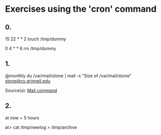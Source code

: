 # Exercises using the 'cron' command
## 0.

15 22 * * 2 touch /tmp/dummy

0 4 * * 6 rm /tmp/dummy

## 1.

@monthly du /var/mail/stone | mail -s "Size of /var/mail/stone" stone@cs.grinnell.edu

Source(s):
[Mail command](http://stackoverflow.com/questions/4658283/shell-script-to-send-email)

## 2.

at now + 5 hours

at> cat /tmp/newlog > /tmp/archive
